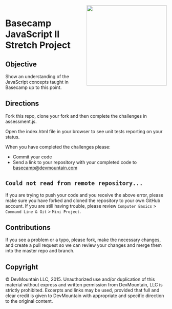 <img src="https://devmounta.in/img/logowhiteblue.png" width="250" align="right">

# Basecamp JavaScript II Stretch Project

## Objective
Show an understanding of the JavaScript concepts taught in Basecamp up to this point.

## Directions
Fork this repo, clone your fork and then complete the challenges in assessment.js.

Open the index.html file in your browser to see unit tests reporting on your status.

When you have completed the challenges please:

 * Commit your code
 * Send a link to your repository with your completed code to basecamp@devmountain.com

 ## `Could not read from remote repository...`

 If you are trying to push your code and you receive the above error, please make sure you have forked and cloned the repository to your own GitHub account. If you are still having trouble, please review `Computer Basics` &gt; `Command Line & Git` &gt; `Mini Project`.


## Contributions
If you see a problem or a typo, please fork, make the necessary changes, and create a pull request so we can review your changes and merge them into the master repo and branch.

## Copyright

© DevMountain LLC, 2015. Unauthorized use and/or duplication of this material without express and written permission from DevMountain, LLC is strictly prohibited. Excerpts and links may be used, provided that full and clear credit is given to DevMountain with appropriate and specific direction to the original content.
